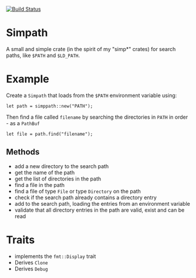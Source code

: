 [![Build Status](https://travis-ci.org/andrewdavidmackenzie/simpath.svg?branch=master)](https://travis-ci.org/andrewdavidmackenzie/simpath)

# Simpath
A small and simple crate (in the spirit of my "simp*" crates) for search paths, like `$PATH` and `$LD_PATH`.

# Example
Create a `Simpath` that loads from the `$PATH` environment variable using:

```
let path = simppath::new("PATH");
```

Then find a file called `filename` by searching the directories in `PATH` in order - as a `PathBuf`
```
let file = path.find("filename");
```

## Methods
* add a new directory to the search path
* get the name of the path 
* get the list of directories in the path
* find a file in the path
* find a file of type `File` or type `Directory` on the path
* check if the search path already contains a directory entry
* add to the search path, loading the entries from an environment variable
* validate that all directory entries in the path are valid, exist and can be read

# Traits
* implements the `fmt::Display` trait
* Derives `Clone`
* Derives `Debug`